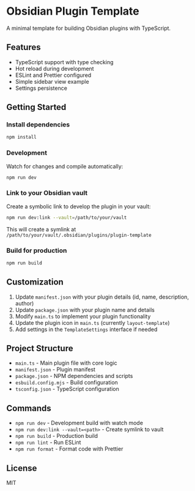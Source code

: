 # Obsidian Plugin Template

A minimal template for building Obsidian plugins with TypeScript.

## Features

- TypeScript support with type checking
- Hot reload during development
- ESLint and Prettier configured
- Simple sidebar view example
- Settings persistence

## Getting Started

### Install dependencies

```sh
npm install
```

### Development

Watch for changes and compile automatically:

```sh
npm run dev
```

### Link to your Obsidian vault

Create a symbolic link to develop the plugin in your vault:

```sh
npm run dev:link --vault=/path/to/your/vault
```

This will create a symlink at `/path/to/your/vault/.obsidian/plugins/plugin-template`

### Build for production

```sh
npm run build
```

## Customization

1. Update `manifest.json` with your plugin details (id, name, description, author)
2. Update `package.json` with your plugin name and details
3. Modify `main.ts` to implement your plugin functionality
4. Update the plugin icon in `main.ts` (currently `layout-template`)
5. Add settings in the `TemplateSettings` interface if needed

## Project Structure

- `main.ts` - Main plugin file with core logic
- `manifest.json` - Plugin manifest
- `package.json` - NPM dependencies and scripts
- `esbuild.config.mjs` - Build configuration
- `tsconfig.json` - TypeScript configuration

## Commands

- `npm run dev` - Development build with watch mode
- `npm run dev:link --vault=<path>` - Create symlink to vault
- `npm run build` - Production build
- `npm run lint` - Run ESLint
- `npm run format` - Format code with Prettier

## License

MIT
